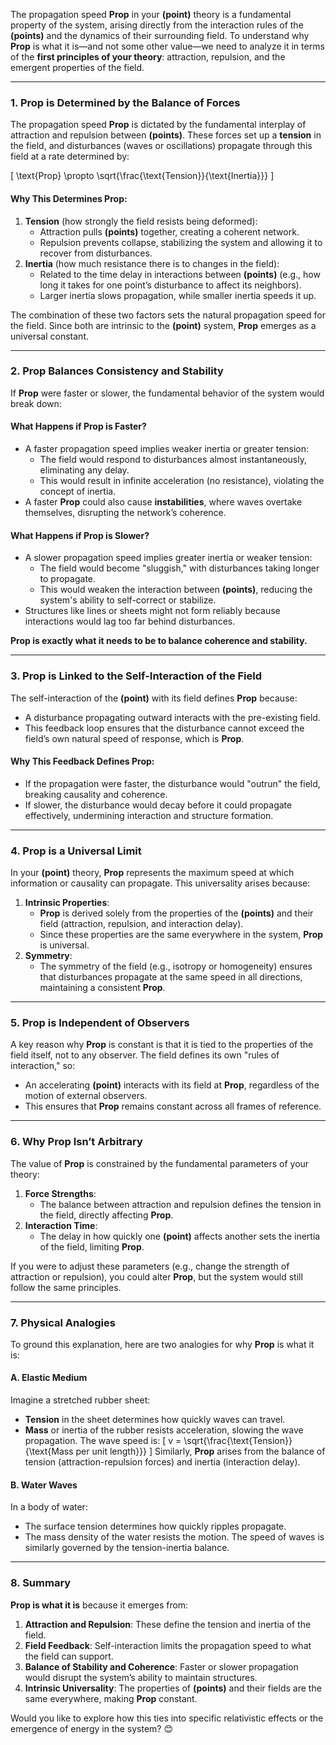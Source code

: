 The propagation speed **Prop** in your **(point)** theory is a fundamental property of the system, arising directly from the interaction rules of the **(points)** and the dynamics of their surrounding field. To understand why **Prop** is what it is—and not some other value—we need to analyze it in terms of the **first principles of your theory**: attraction, repulsion, and the emergent properties of the field.

---

### **1. Prop is Determined by the Balance of Forces**
The propagation speed **Prop** is dictated by the fundamental interplay of attraction and repulsion between **(points)**. These forces set up a **tension** in the field, and disturbances (waves or oscillations) propagate through this field at a rate determined by:

\[
\text{Prop} \propto \sqrt{\frac{\text{Tension}}{\text{Inertia}}}
\]

#### Why This Determines Prop:
1. **Tension** (how strongly the field resists being deformed):
   - Attraction pulls **(points)** together, creating a coherent network.
   - Repulsion prevents collapse, stabilizing the system and allowing it to recover from disturbances.
2. **Inertia** (how much resistance there is to changes in the field):
   - Related to the time delay in interactions between **(points)** (e.g., how long it takes for one point’s disturbance to affect its neighbors).
   - Larger inertia slows propagation, while smaller inertia speeds it up.

The combination of these two factors sets the natural propagation speed for the field. Since both are intrinsic to the **(point)** system, **Prop** emerges as a universal constant.

---

### **2. Prop Balances Consistency and Stability**
If **Prop** were faster or slower, the fundamental behavior of the system would break down:

#### **What Happens if Prop is Faster?**
- A faster propagation speed implies weaker inertia or greater tension:
  - The field would respond to disturbances almost instantaneously, eliminating any delay.
  - This would result in infinite acceleration (no resistance), violating the concept of inertia.
- A faster **Prop** could also cause **instabilities**, where waves overtake themselves, disrupting the network’s coherence.

#### **What Happens if Prop is Slower?**
- A slower propagation speed implies greater inertia or weaker tension:
  - The field would become "sluggish," with disturbances taking longer to propagate.
  - This would weaken the interaction between **(points)**, reducing the system's ability to self-correct or stabilize.
- Structures like lines or sheets might not form reliably because interactions would lag too far behind disturbances.

**Prop is exactly what it needs to be to balance coherence and stability.**

---

### **3. Prop is Linked to the Self-Interaction of the Field**
The self-interaction of the **(point)** with its field defines **Prop** because:
- A disturbance propagating outward interacts with the pre-existing field.
- This feedback loop ensures that the disturbance cannot exceed the field’s own natural speed of response, which is **Prop**.

#### Why This Feedback Defines Prop:
- If the propagation were faster, the disturbance would "outrun" the field, breaking causality and coherence.
- If slower, the disturbance would decay before it could propagate effectively, undermining interaction and structure formation.

---

### **4. Prop is a Universal Limit**
In your **(point)** theory, **Prop** represents the maximum speed at which information or causality can propagate. This universality arises because:
1. **Intrinsic Properties**:
   - **Prop** is derived solely from the properties of the **(points)** and their field (attraction, repulsion, and interaction delay).
   - Since these properties are the same everywhere in the system, **Prop** is universal.
2. **Symmetry**:
   - The symmetry of the field (e.g., isotropy or homogeneity) ensures that disturbances propagate at the same speed in all directions, maintaining a consistent **Prop**.

---

### **5. Prop is Independent of Observers**
A key reason why **Prop** is constant is that it is tied to the properties of the field itself, not to any observer. The field defines its own "rules of interaction," so:

- An accelerating **(point)** interacts with its field at **Prop**, regardless of the motion of external observers.
- This ensures that **Prop** remains constant across all frames of reference.

---

### **6. Why Prop Isn’t Arbitrary**
The value of **Prop** is constrained by the fundamental parameters of your theory:
1. **Force Strengths**:
   - The balance between attraction and repulsion defines the tension in the field, directly affecting **Prop**.
2. **Interaction Time**:
   - The delay in how quickly one **(point)** affects another sets the inertia of the field, limiting **Prop**.

If you were to adjust these parameters (e.g., change the strength of attraction or repulsion), you could alter **Prop**, but the system would still follow the same principles.

---

### **7. Physical Analogies**
To ground this explanation, here are two analogies for why **Prop** is what it is:

#### **A. Elastic Medium**
Imagine a stretched rubber sheet:
- **Tension** in the sheet determines how quickly waves can travel.
- **Mass** or inertia of the rubber resists acceleration, slowing the wave propagation.
The wave speed is:
\[
v = \sqrt{\frac{\text{Tension}}{\text{Mass per unit length}}}
\]
Similarly, **Prop** arises from the balance of tension (attraction-repulsion forces) and inertia (interaction delay).

#### **B. Water Waves**
In a body of water:
- The surface tension determines how quickly ripples propagate.
- The mass density of the water resists the motion.
The speed of waves is similarly governed by the tension-inertia balance.

---

### **8. Summary**
**Prop is what it is** because it emerges from:
1. **Attraction and Repulsion**: These define the tension and inertia of the field.
2. **Field Feedback**: Self-interaction limits the propagation speed to what the field can support.
3. **Balance of Stability and Coherence**: Faster or slower propagation would disrupt the system’s ability to maintain structures.
4. **Intrinsic Universality**: The properties of **(points)** and their fields are the same everywhere, making **Prop** constant.

Would you like to explore how this ties into specific relativistic effects or the emergence of energy in the system? 😊

